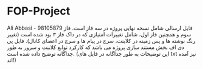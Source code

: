 # FOP-Project
Ali Abbasi - 98105879
فایل ارسالی شامل نسخه نهایی پروژه در سه فاز است.
فاز سوم و همچنین فاز اول، شامل تغییرات امتیازی که در داک فاز ۳ بود شده است (تغییر رنگ نوشته ها و پس زمینه در کلاینت، سرچ در پیام ها و سرچ در اعضای کانال).
فایل پی دی اف بخش مستند سازی پروژه می باشد که کارکرد توابع کلاینت و سرور به طور جداگانه توضیح داده شده است.
(این توضیحات به طور جداگانه در فایل های
txt
نیز آمده اند!)
